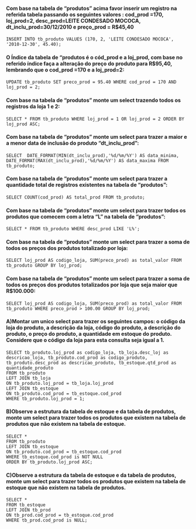 #### Com base na tabela de “produtos” acima favor inserir um registro na referida tabela passando os seguintes valores : cod_prod =170, loj_prod=2, desc_prod=LEITE CONDESADO MOCOCA, dt_inclu_prod=30/12/2010  e preço_prod = R$45,40

``` 
INSERT INTO tb_produto VALUES (170, 2, 'LEITE CONDESADO MOCOCA', '2010-12-30', 45.40);
``` 

#### O Índice da tabela  de “produtos é o cód_prod e a loj_prod, com base no referido índice faça a alteração do preço do produto para R$95,40, lembrando que o cod_prod =170 e a loj_prod=2: 

``` 
UPDATE tb_produto SET preco_prod = 95.40 WHERE cod_prod = 170 AND loj_prod = 2;
``` 

#### Com base na tabela de “produtos” monte um select trazendo todos os registros da loja 1 e 2:

``` 
SELECT * FROM tb_produto WHERE loj_prod = 1 OR loj_prod = 2 ORDER BY loj_prod ASC;
``` 

#### Com base na tabela de “produtos” monte um select para trazer a maior e a menor data  de inclusão do produto “dt_inclu_prod”:

``` 
SELECT  DATE_FORMAT(MIN(dt_inclu_prod),'%d/%m/%Y') AS data_minima, DATE_FORMAT(MAX(dt_inclu_prod),'%d/%m/%Y') AS data_maxima FROM tb_produto;
``` 

#### Com base na tabela de “produtos” monte um select para trazer a quantidade total de registros existentes na tabela de “produtos”:

``` 
SELECT COUNT(cod_prod) AS total_prod FROM tb_produto;
``` 

#### Com base na tabela de “produtos” monte um select para trazer todos os produtos que comecem com a letra “L” na tabela de “produtos”:

```
SELECT * FROM tb_produto WHERE desc_prod LIKE 'L%';
```
#### Com base na tabela de “produtos” monte um select para trazer a soma de todos os preços dos produtos totalizado por loja:

```
SELECT loj_prod AS codigo_loja, SUM(preco_prod) as total_valor FROM tb_produto GROUP BY loj_prod;
```

#### Com base na tabela de “produtos” monte um select para trazer a soma de todos os preços dos produtos totalizados por loja que seja maior que R$100.000:

```
SELECT loj_prod AS codigo_loja, SUM(preco_prod) as total_valor FROM tb_produto WHERE preco_prod > 100.00 GROUP BY loj_prod;
```

#### A)Montar um unico select para trazer os seguintes campos: o código da loja do produto, a descrição da loja, código do produto, a descrição do produto, o preço do produto, a quantidade em estoque do produto. Considere  que o código da loja para esta consulta seja igual a 1.

```
SELECT tb_produto.loj_prod as codigo_loja, tb_loja.desc_loj as descricao_loja, tb_produto.cod_prod as codigo_produto, tb_produto.desc_prod as descricao_produto, tb_estoque.qtd_prod as quantidade_produto
FROM tb_produto
LEFT JOIN tb_loja    
ON tb_produto.loj_prod = tb_loja.loj_prod
LEFT JOIN tb_estoque
ON tb_produto.cod_prod = tb_estoque.cod_prod
WHERE tb_produto.loj_prod = 1;
```

#### B)Observe a estrutura da tabela de estoque e da tabela de produtos, monte um select para trazer todos os produtos que existem na tabela de produtos que não existem na tabela de estoque.

```
SELECT *
FROM tb_produto
LEFT JOIN tb_estoque
ON tb_produto.cod_prod = tb_estoque.cod_prod
WHERE tb_estoque.cod_prod is NOT NULL
ORDER BY tb_produto.loj_prod ASC;
```

#### C)Observe a estrutura da tabela de estoque e da tabela de produtos, monte um select para trazer todos os produtos que existem na tabela de estoque que não existem na tabela de produtos.

```
SELECT *
FROM tb_estoque
LEFT JOIN tb_prod
ON tb_prod.cod_prod = tb_estoque.cod_prod
WHERE tb_prod.cod_prod is NULL;
```
